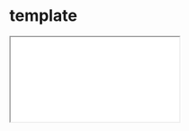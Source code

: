 <style>@import "main.css";</style>

# template

<iframe
  src="template"
  class="medium center box-shadow"
  allowfullscreen
></iframe>
